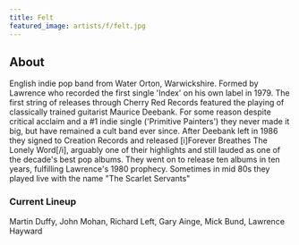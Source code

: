 ```yaml
---
title: Felt
featured_image: artists/f/felt.jpg
---
```

## About

English indie pop band from Water Orton, Warwickshire. Formed by Lawrence who recorded the first single 'Index' on his own label in 1979. The first string of releases through Cherry Red Records featured the playing of classically trained guitarist Maurice Deebank. For some reason despite critical acclaim and a #1 indie single ('Primitive Painters') they never made it big, but have remained a cult band ever since. After Deebank left in 1986 they signed to Creation Records and released [i]Forever Breathes The Lonely Word[/i], arguably one of their highlights and still lauded as one of the decade's best pop albums. They went on to release ten albums in ten years, fulfilling Lawrence's 1980 prophecy.
Sometimes in mid 80s they played live with the name "The Scarlet Servants"

### Current Lineup

Martin Duffy, John Mohan, Richard Left, Gary Ainge, Mick Bund, Lawrence Hayward

